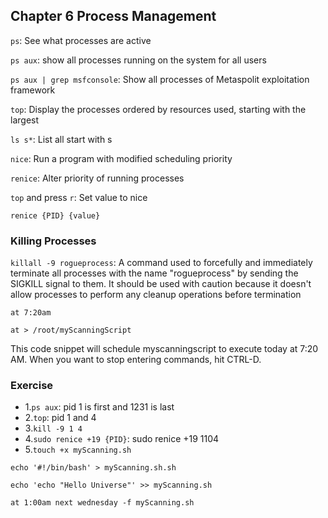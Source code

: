 ## Chapter 6 Process Management 

`ps`: See what processes are active

`ps aux`: show all processes running on the system for all users

`ps aux | grep msfconsole`: Show all processes of Metaspolit exploitation framework

`top`: Display the processes ordered by resources used, starting with the largest

`ls s*`: List all start with s

`nice`: Run a program with modified scheduling priority

`renice`: Alter priority of running processes

`top` and press `r`: Set value to nice 

`renice {PID} {value}`

### Killing Processes

`killall -9 rogueprocess`: A command used to forcefully and immediately terminate all processes with the name "rogueprocess" 
by sending the SIGKILL signal to them. It should be used with caution because it doesn't allow processes to perform any 
cleanup operations before termination

`at 7:20am`

`at > /root/myScanningScript`

This code snippet will schedule myscanningscript to execute today at 7:20 AM. When you want to stop entering commands, hit CTRL-D.

### Exercise 
- 1.`ps aux`: pid 1 is first and 1231 is last
- 2.`top`: pid 1 and 4 
- 3.`kill -9 1 4`
- 4.`sudo renice +19 {PID}`: sudo renice +19 1104
- 5.`touch +x myScanning.sh`

`echo '#!/bin/bash' > myScanning.sh.sh`

`echo 'echo "Hello Universe"' >> myScanning.sh`

`at 1:00am next wednesday -f myScanning.sh`


